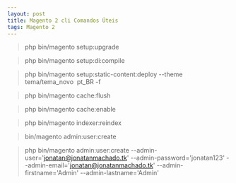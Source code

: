```yaml
---
layout: post
title: Magento 2 cli Comandos Úteis
tags: Magento 2
---
```

> php bin/magento setup:upgrade

> php bin/magento setup:di:compile

> php bin/magento setup:static-content:deploy --theme tema/tema_novo  pt_BR -f

> php bin/magento cache:flush

> php bin/magento cache:enable

> php bin/magento indexer:reindex

> bin/magento admin:user:create

> php bin/magento admin:user:create --admin-user='jonatan@jonatanmachado.tk' --admin-password='jonatan123' --admin-email='jonatan@jonatanmachado.tk' --admin-firstname='Admin' --admin-lastname='Admin'

